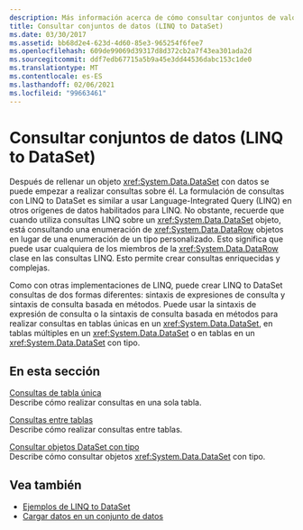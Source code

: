 ```yaml
---
description: Más información acerca de cómo consultar conjuntos de valores (LINQ to DataSet)
title: Consultar conjuntos de datos (LINQ to DataSet)
ms.date: 03/30/2017
ms.assetid: bb68d2e4-623d-4d60-85e3-965254f6fee7
ms.openlocfilehash: 609de99069d39317d8d372cb2a7f43ea301ada2d
ms.sourcegitcommit: ddf7edb67715a5b9a45e3dd44536dabc153c1de0
ms.translationtype: MT
ms.contentlocale: es-ES
ms.lasthandoff: 02/06/2021
ms.locfileid: "99663461"
---
```

# <a name="querying-datasets-linq-to-dataset"></a>Consultar conjuntos de datos (LINQ to DataSet)

Después de rellenar un objeto <xref:System.Data.DataSet> con datos se puede empezar a realizar consultas sobre él. La formulación de consultas con LINQ to DataSet es similar a usar Language-Integrated Query (LINQ) en otros orígenes de datos habilitados para LINQ. No obstante, recuerde que cuando utiliza consultas LINQ sobre un <xref:System.Data.DataSet> objeto, está consultando una enumeración de <xref:System.Data.DataRow> objetos en lugar de una enumeración de un tipo personalizado. Esto significa que puede usar cualquiera de los miembros de la <xref:System.Data.DataRow> clase en las consultas LINQ. Esto permite crear consultas enriquecidas y complejas.  
  
 Como con otras implementaciones de LINQ, puede crear LINQ to DataSet consultas de dos formas diferentes: sintaxis de expresiones de consulta y sintaxis de consulta basada en métodos. Puede usar la sintaxis de expresión de consulta o la sintaxis de consulta basada en métodos para realizar consultas en tablas únicas en un <xref:System.Data.DataSet>, en tablas múltiples en un <xref:System.Data.DataSet> o en tablas en un <xref:System.Data.DataSet> con tipo.  
  
## <a name="in-this-section"></a>En esta sección  

 [Consultas de tabla única](single-table-queries-linq-to-dataset.md)  
 Describe cómo realizar consultas en una sola tabla.  
  
 [Consultas entre tablas](cross-table-queries-linq-to-dataset.md)  
 Describe cómo realizar consultas entre tablas.  
  
 [Consultar objetos DataSet con tipo](querying-typed-datasets.md)  
 Describe cómo consultar objetos <xref:System.Data.DataSet> con tipo.  
  
## <a name="see-also"></a>Vea también

- [Ejemplos de LINQ to DataSet](linq-to-dataset-examples.md)
- [Cargar datos en un conjunto de datos](loading-data-into-a-dataset.md)
